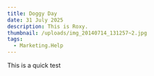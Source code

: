 ```yaml
---
title: Doggy Day
date: 31 July 2025
description: This is Roxy.
thumbnail: /uploads/img_20140714_131257~2.jpg
tags:
  - Marketing.Help
---
```

This is a quick test
